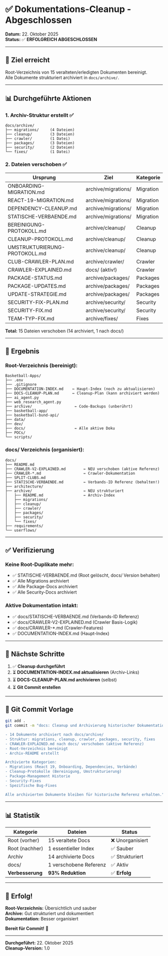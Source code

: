 # ✅ Dokumentations-Cleanup - Abgeschlossen

**Datum:** 22. Oktober 2025  
**Status:** ✅ **ERFOLGREICH ABGESCHLOSSEN**

---

## 🎯 Ziel erreicht

Root-Verzeichnis von 15 veralteten/erledigten Dokumenten bereinigt.  
Alle Dokumente strukturiert archiviert in `docs/archive/`.

---

## 📊 Durchgeführte Aktionen

### 1. Archiv-Struktur erstellt ✅

```
docs/archive/
├── migrations/     (4 Dateien)
├── cleanup/        (3 Dateien)
├── crawler/        (1 Datei)
├── packages/       (3 Dateien)
├── security/       (2 Dateien)
└── fixes/          (1 Datei)
```

### 2. Dateien verschoben ✅

| Ursprung | Ziel | Kategorie |
|----------|------|-----------|
| ONBOARDING-MIGRATION.md | archive/migrations/ | Migration |
| REACT-19-MIGRATION.md | archive/migrations/ | Migration |
| DEPENDENCY-CLEANUP.md | archive/migrations/ | Migration |
| STATISCHE-VERBAENDE.md | archive/migrations/ | Migration |
| BEREINIGUNG-PROTOKOLL.md | archive/cleanup/ | Cleanup |
| CLEANUP-PROTOKOLL.md | archive/cleanup/ | Cleanup |
| UMSTRUKTURIERUNG-PROTOKOLL.md | archive/cleanup/ | Cleanup |
| CLUB-CRAWLER-PLAN.md | archive/crawler/ | Crawler |
| CRAWLER-EXPLAINED.md | docs/ (aktiv!) | Crawler |
| PACKAGE-STATUS.md | archive/packages/ | Packages |
| PACKAGE-UPDATES.md | archive/packages/ | Packages |
| UPDATE-STRATEGIE.md | archive/packages/ | Packages |
| SECURITY-FIX-PLAN.md | archive/security/ | Security |
| SECURITY-FIX.md | archive/security/ | Security |
| TEAM-TYP-FIX.md | archive/fixes/ | Fixes |

**Total:** 15 Dateien verschoben (14 archiviert, 1 nach docs/)

---

## 📂 Ergebnis

### Root-Verzeichnis (bereinigt):
```
Basketball-Apps/
├── .env
├── .gitignore
├── DOCUMENTATION-INDEX.md    ← Haupt-Index (noch zu aktualisieren)
├── DOCS-CLEANUP-PLAN.md      ← Cleanup-Plan (kann archiviert werden)
├── ai_agent.py
├── web_research_agent.py
├── archive/                   ← Code-Backups (unberührt)
├── basketball-app/
├── basketball-bund-api/
├── data/
├── dev/
├── docs/                      ← Alle aktive Doku
├── POCs/
└── scripts/
```

### docs/ Verzeichnis (organisiert):
```
docs/
├── README.md
├── CRAWLER-V2-EXPLAINED.md        ← NEU verschoben (aktive Referenz)
├── CRAWLER-*.md                   ← Crawler-Dokumentation
├── SPLIT-CLUBS.md
├── STATISCHE-VERBAENDE.md         ← Verbands-ID Referenz (behalten!)
├── architecture/
├── archive/                       ← NEU strukturiert
│   ├── README.md                  ← Archiv-Index
│   ├── migrations/
│   ├── cleanup/
│   ├── crawler/
│   ├── packages/
│   ├── security/
│   └── fixes/
├── requirements/
└── userflows/
```

---

## ✅ Verifizierung

### Keine Root-Duplikate mehr:
- ✅ STATISCHE-VERBAENDE.md (Root gelöscht, docs/ Version behalten)
- ✅ Alle Migrations archiviert
- ✅ Alle Package-Docs archiviert
- ✅ Alle Security-Docs archiviert

### Aktive Dokumentation intakt:
- ✅ docs/STATISCHE-VERBAENDE.md (Verbands-ID Referenz)
- ✅ docs/CRAWLER-V2-EXPLAINED.md (Crawler Basis-Logik)
- ✅ docs/CRAWLER-*.md (Crawler-Features)
- ✅ DOCUMENTATION-INDEX.md (Haupt-Index)

---

## 🎯 Nächste Schritte

1. ✅ **Cleanup durchgeführt**
2. ⏳ **DOCUMENTATION-INDEX.md aktualisieren** (Archiv-Links)
3. ⏳ **DOCS-CLEANUP-PLAN.md archivieren** (selbst)
4. ⏳ **Git Commit erstellen**

---

## 📝 Git Commit Vorlage

```bash
git add .
git commit -m "docs: Cleanup und Archivierung historischer Dokumentation

- 14 Dokumente archiviert nach docs/archive/
- Struktur: migrations, cleanup, crawler, packages, security, fixes
- CRAWLER-EXPLAINED.md nach docs/ verschoben (aktive Referenz)
- Root-Verzeichnis bereinigt
- Archiv-README erstellt

Archivierte Kategorien:
- Migrations (React 19, Onboarding, Dependencies, Verbände)
- Cleanup-Protokolle (Bereinigung, Umstrukturierung)
- Package-Management Historie
- Security-Fixes
- Spezifische Bug-Fixes

Alle archivierten Dokumente bleiben für historische Referenz erhalten."
```

---

## 📊 Statistik

| Kategorie | Dateien | Status |
|-----------|---------|--------|
| Root (vorher) | 15 veraltete Docs | ❌ Unorganisiert |
| Root (nachher) | 1 essentieller Index | ✅ Sauber |
| Archiv | 14 archivierte Docs | ✅ Strukturiert |
| docs/ | 1 verschobene Referenz | ✅ Aktiv |
| **Verbesserung** | **93% Reduktion** | ✅ **Erfolg** |

---

## 🎉 Erfolg!

**Root-Verzeichnis:** Übersichtlich und sauber  
**Archive:** Gut strukturiert und dokumentiert  
**Dokumentation:** Besser organisiert  

**Bereit für Commit!** 🚀

---

**Durchgeführt:** 22. Oktober 2025  
**Cleanup-Version:** 1.0
